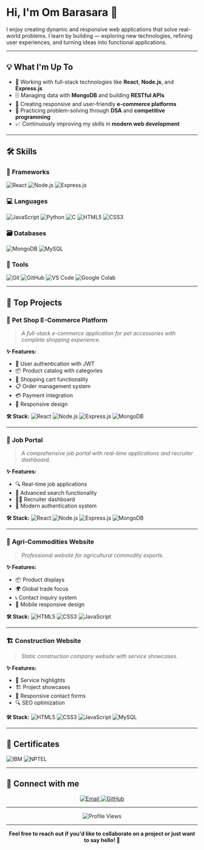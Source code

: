 # Hi, I'm Om Barasara 👋

I enjoy creating dynamic and responsive web applications that solve real-world problems. I learn by building — exploring new technologies, refining user experiences, and turning ideas into functional applications.

---

## 💡 What I'm Up To

- 🔧 Working with full-stack technologies like **React**, **Node.js**, and **Express.js**
- 🗄️ Managing data with **MongoDB** and building **RESTful APIs**
- 🛒 Creating responsive and user-friendly **e-commerce platforms**
- 🧠 Practicing problem-solving through **DSA** and **competitive programming**
- 📈 Continuously improving my skills in **modern web development**

---

## 🛠️ Skills

### 🚀 **Frameworks**
![React](https://img.shields.io/badge/React-20232A?style=for-the-badge&logo=react&logoColor=61DAFB)
![Node.js](https://img.shields.io/badge/Node.js-43853D?style=for-the-badge&logo=node.js&logoColor=white)
![Express.js](https://img.shields.io/badge/Express.js-404D59?style=for-the-badge&logo=express&logoColor=white)

### 💻 **Languages**
![JavaScript](https://img.shields.io/badge/JavaScript-F7DF1E?style=for-the-badge&logo=javascript&logoColor=black)
![Python](https://img.shields.io/badge/Python-3776AB?style=for-the-badge&logo=python&logoColor=white)
![C](https://img.shields.io/badge/C-00599C?style=for-the-badge&logo=c&logoColor=white)
![HTML5](https://img.shields.io/badge/HTML5-E34F26?style=for-the-badge&logo=html5&logoColor=white)
![CSS3](https://img.shields.io/badge/CSS3-1572B6?style=for-the-badge&logo=css3&logoColor=white)

### 🗃️ **Databases**
![MongoDB](https://img.shields.io/badge/MongoDB-4EA94B?style=for-the-badge&logo=mongodb&logoColor=white)
![MySQL](https://img.shields.io/badge/MySQL-4479A1?style=for-the-badge&logo=mysql&logoColor=white)

### 🧰 **Tools**
![Git](https://img.shields.io/badge/Git-F05032?style=for-the-badge&logo=git&logoColor=white)
![GitHub](https://img.shields.io/badge/GitHub-100000?style=for-the-badge&logo=github&logoColor=white)
![VS Code](https://img.shields.io/badge/VS_Code-007ACC?style=for-the-badge&logo=visual-studio-code&logoColor=white)
![Google Colab](https://img.shields.io/badge/Colab-F9AB00?style=for-the-badge&logo=googlecolab&logoColor=white)

---

## 🚀 Top Projects

### 🐾 **Pet Shop E-Commerce Platform**
> *A full-stack e-commerce application for pet accessories with complete shopping experience.*

**✨ Features:**
- 🔐 User authentication with JWT
- 📦 Product catalog with categories
- 🛒 Shopping cart functionality
- 📋 Order management system
- 💳 Payment integration
- 📱 Responsive design

**🛠️ Stack:** ![React](https://img.shields.io/badge/React-20232A?style=flat&logo=react&logoColor=61DAFB) ![Node.js](https://img.shields.io/badge/Node.js-43853D?style=flat&logo=node.js&logoColor=white) ![Express.js](https://img.shields.io/badge/Express.js-404D59?style=flat&logo=express&logoColor=white) ![MongoDB](https://img.shields.io/badge/MongoDB-4EA94B?style=flat&logo=mongodb&logoColor=white)

---

### 💼 **Job Portal**
> *A comprehensive job portal with real-time applications and recruiter dashboard.*

**✨ Features:**
- 🔍 Real-time job applications
- 🔎 Advanced search functionality
- 👨‍💼 Recruiter dashboard
- 🔐 Modern authentication system

**🛠️ Stack:** ![React](https://img.shields.io/badge/React-20232A?style=flat&logo=react&logoColor=61DAFB) ![Node.js](https://img.shields.io/badge/Node.js-43853D?style=flat&logo=node.js&logoColor=white) ![Express.js](https://img.shields.io/badge/Express.js-404D59?style=flat&logo=express&logoColor=white) ![MongoDB](https://img.shields.io/badge/MongoDB-4EA94B?style=flat&logo=mongodb&logoColor=white)

---

### 🌾 **Agri-Commodities Website**
> *Professional website for agricultural commodity exports.*

**✨ Features:**
- 📦 Product displays
- 🌍 Global trade focus
- 📞 Contact inquiry system
- 📱 Mobile responsive design

**🛠️ Stack:** ![HTML5](https://img.shields.io/badge/HTML5-E34F26?style=flat&logo=html5&logoColor=white) ![CSS3](https://img.shields.io/badge/CSS3-1572B6?style=flat&logo=css3&logoColor=white) ![JavaScript](https://img.shields.io/badge/JavaScript-F7DF1E?style=flat&logo=javascript&logoColor=black)

---

### 🏗️ **Construction Website**
> *Static construction company website with service showcases.*

**✨ Features:**
- 🏢 Service highlights
- 🏗️ Project showcases
- 📝 Responsive contact forms
- 🔍 SEO optimization

**🛠️ Stack:** ![HTML5](https://img.shields.io/badge/HTML5-E34F26?style=flat&logo=html5&logoColor=white) ![CSS3](https://img.shields.io/badge/CSS3-1572B6?style=flat&logo=css3&logoColor=white) ![JavaScript](https://img.shields.io/badge/JavaScript-F7DF1E?style=flat&logo=javascript&logoColor=black) ![MySQL](https://img.shields.io/badge/MySQL-4479A1?style=flat&logo=mysql&logoColor=white)

---

## 📜 Certificates

![IBM](https://img.shields.io/badge/IBM-Cyber_Security_Fundamentals-blue?style=for-the-badge)
![NPTEL](https://img.shields.io/badge/NPTEL-Understanding_Incubation_and_Entrepreneurship-green?style=for-the-badge)

---

## 🧠 Connect with me

<div align="center">
  <a href="mailto:ombarasara123@email.com">
    <img src="https://img.shields.io/badge/Email-D14836?style=for-the-badge&logo=gmail&logoColor=white" alt="Email" />
  </a>
  <a href="https://github.com/Om-5300">
    <img src="https://img.shields.io/badge/GitHub-100000?style=for-the-badge&logo=github&logoColor=white" alt="GitHub" />
  </a>
</div>

---

<div align="center">
  <img src="https://komarev.com/ghpvc/?username=Om-5300&style=flat-square&color=blue" alt="Profile Views" />
</div>

---

<div align="center">
  <strong>Feel free to reach out if you'd like to collaborate on a project or just want to say hello! 👋</strong>
</div> 
